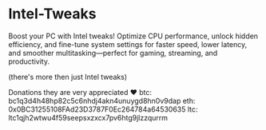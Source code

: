 # Intel-Tweaks
Boost your PC with Intel tweaks! Optimize CPU performance, unlock hidden efficiency, and fine-tune system settings for faster speed, lower latency, and smoother multitasking—perfect for gaming, streaming, and productivity.

(there's more then just Intel tweaks)

Donations they are very appreciated ❤️ 
btc: bc1q3d4h48hp82c5c6nhdj4akn4unuygd8hn0v9dap
eth: 0x0BC31255108FAd23D3787F0Ec264784a64530635
ltc: ltc1qjh2wtwu4f59seepsxzxcx7pv6htg9jlzzqurrm
